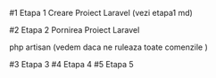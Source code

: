 #1 Etapa 1
Creare Proiect Laravel (vezi etapa1 md)

#2 Etapa 2  Pornirea Proiect Laravel

php artisan (vedem daca ne ruleaza toate comenzile )



#3 Etapa 3
#4 Etapa 4
#5 Etapa 5